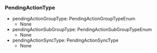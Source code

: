 ### PendingActionType
- pendingActionGroupType: PendingActionGroupTypeEnum
  - None
- pendingActionSubGroupType: PendingActionSubGroupTypeEnum
  - None
- pendingActionSyncType: PendingActionSyncType
  - None
